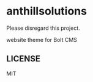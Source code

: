 anthillsolutions
================

Please disregard this project.


website theme for Bolt CMS

LICENSE
-------

MIT
